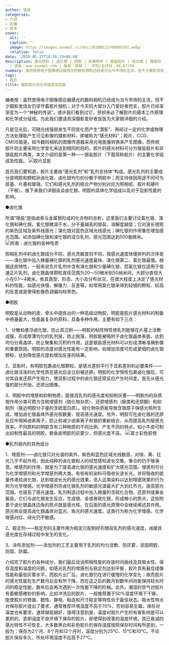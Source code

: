 ```yaml
---
author: 饭饭
categories:
- 介绍
- 影像
- 技术
cover:
  alt: ''
  caption: ''
  image: https://images.soomal.cc/doc/20100522/00005592.webp
  relative: false
date: '2010-05-23T18:56:19+08:00'
description: 感光材料 | 卤化银 | 明胶 | 影像附件 | 银盐胶片 | 感光度 | 增感剂 | 感光 | 感光灵敏度 | 感光乳剂 | 乳剂支持体
  | 源自：www.soomal.com | 版权：投稿 |  平均/总评分：09.67/58
summary: 虽然使用电子图像感应器感光的数码相机已经成为当今市场的主流，但不少摄影发烧友仍坚守着胶片相机；对于今天的大部分入门爱好者而言，胶片已经渐渐变为一个“神秘的传说”。或许我们看到过它，但却未必了解胶片的基本工作原理和化学成分组成。为此我们邀请资深摄影爱好者饭饭为大家做详细的介绍……
tags:
- 胶片
title: 摄影胶片的化学组成及性能
---
```


编者按：虽然使用电子图像感应器感光的数码相机已经成为当今市场的主流，但不少摄影发烧友仍坚守着胶片相机；对于今天的大部分入门爱好者而言，胶片已经渐渐变为一个“神秘的传说”。或许我们看到过它，但却未必了解胶片的基本工作原理和化学成分组成。为此我们邀请资深摄影爱好者饭饭为大家做详细的介绍。



凡是见光后，可随光线强弱发生不同变化而产生“潜影”、再经过一定的化学或物理方法处理能产生可见影像的摄影材料，即被称为“感光材料”；胶片、CCD、CMOS皆是。如今数码相机的图像传感器采用光电能量转换来产生图像，而传统胶片则主要采用化学变化来达到相同的目的。胶片的感光材料可分为银盐胶片和非银盐胶片两类，本文介绍的是第一种――银盐胶片（下面简称胶片）的主要化学组成及性能。
![胶片显影](https://images.soomal.cc/doc/20100522/00005592.webp)





首先我们要知道，胶片主要由“感光乳剂”和“乳剂支持体”构成。感光乳剂的主要成分是明胶和颗粒状卤化银，卤化银均匀的分散于明胶中；而支持体因用途不同可为纸基、片基和玻璃，它们和感光乳剂的结合产物分别对应为照相纸、胶片和硬片（干板）。接下来我们详细谈谈卤化银、明胶的具体化学组成以及对于显影性能的影响。

●卤化银

所谓“银盐”是指卤素与金属银形成的化合物的总称，这里我们主要讨论氯化银、溴化银和碘化银。氯化银微溶于水，分子量越高的银盐，溶解度越低；它对波长很短的紫色区域及紫外线感光；溴化银对蓝色区域光线感光；碘化银的作用重在增加感光范围。如添加碘化银和溴化银的混合乳剂，感光范围达到500毫微米。
![附表：卤化银的各种性质](https://images.soomal.cc/doc/20100523/00005632.webp)





照相乳剂中的卤化银成分不同，感光灵敏度则不同，按感光速度快慢排列的次序是――溴化银中加入微量碘化银的乳剂感光速度最快、溴化银第二、氯化银最慢。根据这些特性，一般来说负片乳剂中含有溴化银和少量碘化银，而氯化银仅适用于低速正片乳剂。卤化银晶体颗粒直径范围为20～50微米到50纳米间，大部分直径大小在0.1～4微米。依其类型、形态、大小及分布状况，在很大程度上决定了感光材料的性能，如感光快慢、解像力、反差等。如常用氯化银来得到较细的颗粒、较高的反差或是使得影像色调偏向棕黑色。

●明胶

明胶是从动物的皮、骨头中提炼出的一种高级动物胶，明胶是胶片感光材料的制备中用量最大，性能最复杂的原料，具备多种作用，主要有如下三点：

1、分散和悬浮卤化银，防止其沉积――明胶的粘性特性使乳剂能够在片基上涂敷成膜，形成厚薄均匀的乳剂层，防止脱落。明胶能被吸附于卤化银晶体表面，达到均匀分离晶体，防止聚集和沉积的作用，这是银盐感光材料可以形成清晰准确影像的重要原因。明胶的浓度对感光性能有一定影响，如增加浓度可形成更细的卤化银颗粒，达到降低感光度和增加反差的结果。

2、显影时，有明胶包裹卤化银颗粒，是感光差别平行于显影差别的必要条件――卤化银活泼的化学性质在感光后会立刻被还原。明胶的化学惰性包裹卤化银后，可对其自发还原产生阻力，使显影过程中的卤化银还原反应产生时间差，首先从感光强的部分开始，还原出图像。

3、明胶中的增感和抑制物质，能提高乳剂的感光度和抑制灰雾――明胶内的杂质按作用分类可费为含硫增感剂（硫化物杂质）、还原增感剂（醛类和还原酮）和抑制剂（接近明胶分子量的含硫蛋白质）。硫化物杂质能导致含银原子弹感光核所生成，增加卤化银晶体外感光核数量，提高感光速度。另外，明胶可在卤化银的还原反应中用掉卤素离子，防止和减少卤素离子和银的重新结合，从而提高乳剂层感光效率。不同原料的明胶含有三种物质的不同比例，产生不同的特点，如小牛皮可制出抑制性最高的明胶，鲸鱼皮明胶的灰雾少，但感光度不高。
![富士彩色胶卷](https://images.soomal.cc/doc/20100522/00005593.webp)





●乳剂层内的其他成分

1、增感剂――卤化银只对光谱的紫外，紫色和蓝色区域光线敏感，对绿、黄、红光几乎不起作用，因此纯粹的卤化银和人的视觉感知波长交集，重合的仍不够满意。增感剂的作用，就是为了提高卤化银的感光速度和扩大感光范围。增感剂可分为化学增感剂和光学增感剂两大类。有些有机染料可吸收长波长光，并将吸收的能量传递给卤化银，达到唱波长光的感光效果，添入这类染料以达到增感效果的行为称为光学增感。光学增感剂将卤化银乳剂的敏感光谱最大扩大到红外光，提高感光范围，也提高了感光速度。乳剂制造过程中加入微量的含硫化合物、还原剂或重金属盐，它们与卤化银发生反应，生成银、金或者硫化银，形成微小的质点，这些附着于卤化银晶体边角的质点就是感光核，在后面的感光原理中会继续阐述其作用。感光核会提高卤化银晶体对蓝光、紫光的感光速度。这类行为称为化学增感。化学增感对红、绿光仍不敏感。

2、稳定剂――稳定剂的主要作用为稳定已配制好的银盐乳剂的感光速度，减缓其感光度在存储过程中发生的变化。

3、涂布添加剂――添加剂的工艺主要用于乳剂的均匀涂敷、防灰雾、坚固明胶、防腐、防霉。

介绍完了胶片的各种成分，我们最后谈谈照相性能的存放时间曲线及其吸水性、保存湿度和温度的问题。如感光乳剂的增感剂与稳定剂达到平衡，胶片具有最佳成像性能和最低灰雾水平。而胶片出厂后，卤化银仍在进行缓慢的化学变化；故而胶片的感光性能在生产数月后会有所下降，而在这之后的数月到数年间则能保持较长时间的稳定性能，数年后会再次遇到一次性能下降的阶梯。此外，潮湿的空气对胶片有着敏感微妙的影响。比如冲洗后的胶片，一般推荐置于50%湿度环境下干燥，能使胶片的卷曲、脆性、静电、粘连和尺寸稳定等特性处于最佳状态。吸水性特点对保存胶片提出了要求，通常推荐环境湿度不高于70%，否则容易生霉。保存对温度也有要求，通常越低越好，值得注意到是，温度对胶片产生的有害影响是可以累积的，意即温度不良环境下保存的胶片，即使得到改善的温度环境，其已衰减的感光特性不可恢复。大多数黑白和彩色胶片的保存温度按照保存时间有所差别，一般为：保存为2个月、6个月和12个月时，温度分别为25℃、15℃和10℃。不论胶片保存多久，所处环境温度不应高于27℃。